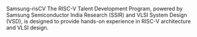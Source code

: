 Samsung-risCV
The RISC-V Talent Development Program, powered by Samsung Semiconductor India Research (SSIR) and VLSI System Design (VSD), is designed to provide hands-on experience in RISC-V architecture and VLSI design.
